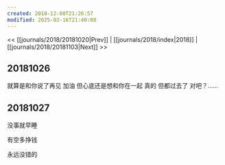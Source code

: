 ```yaml
---
created: 2018-12-08T21:26:57
modified: 2025-03-16T21:40:08
---
```


<< [[journals/2018/20181020|Prev]] | [[journals/2018/index|2018]] | [[journals/2018/20181103|Next]] >>

## 20181026

就算是和你说了再见 加油 但心底还是想和你在一起 真的 但都过去了 对吧？......

## 20181027

没事就早睡

有空多挣钱

永远没错的
